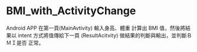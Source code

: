 # BMI_with_ActivityChange
 
Android APP 在第一頁(MainAvtivity) 輸入身高、體重 計算出 BMI 值，然後將結果以
intent 方式將值傳給下一頁 (ResultAcitvity) 做結果的判斷與輸出，並判斷ＢＭＩ是否
正常。
